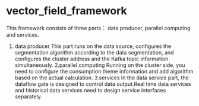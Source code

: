 # vector_field_framework

This framework consists of three parts： data producer, parallel computing and services.
1. data producer
This part runs on the data source, configures the segmentation algorithm according to the data segmentation, and configures the cluster address and the Kafka topic information simultaneously.
2.parallel computing
Running on the cluster side, you need to configure the consumption theme information and add algorithm based on the actual calculation.
3.services
In the data service part, the dataflow gate is designed to control data output.Real time data services and historical data services need to design service interfaces separately.
